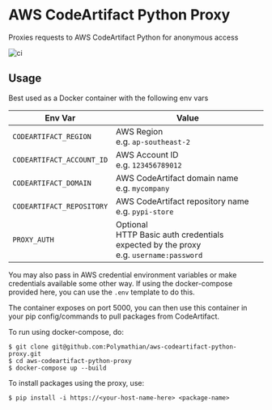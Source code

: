 # AWS CodeArtifact Python Proxy

Proxies requests to AWS CodeArtifact Python for anonymous access

![ci](https://github.com/Polymathian/aws-codeartifact-python-proxy/workflows/ci/badge.svg)

## Usage

Best used as a Docker container with the following env vars

| Env Var                   | Value                                                                                     |
| ------------------------- | ----------------------------------------------------------------------------------------- |
| `CODEARTIFACT_REGION`     | AWS Region<br>e.g. `ap-southeast-2`                                                       |
| `CODEARTIFACT_ACCOUNT_ID` | AWS Account ID<br>e.g. `123456789012`                                                     |
| `CODEARTIFACT_DOMAIN`     | AWS CodeArtifact domain name<br>e.g. `mycompany`                                          |
| `CODEARTIFACT_REPOSITORY` | AWS CodeArtifact repository name<br>e.g. `pypi-store`                                     |
| `PROXY_AUTH`              | Optional<br>HTTP Basic auth credentials expected by the proxy<br>e.g. `username:password` |

You may also pass in AWS credential environment variables or make credentials available some other way. If using the docker-compose provided here, you can use the `.env` template to do this.

The container exposes on port 5000, you can then use this container in your pip config/commands to pull packages from CodeArtifact.

To run using docker-compose, do:

```
$ git clone git@github.com:Polymathian/aws-codeartifact-python-proxy.git
$ cd aws-codeartifact-python-proxy
$ docker-compose up --build
```

To install packages using the proxy, use:

```
$ pip install -i https://<your-host-name-here> <package-name>
```
